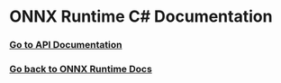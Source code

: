 # ONNX Runtime C# Documentation

### [Go to API Documentation](/docs/api/csharp/api/index.html)
### [Go back to ONNX Runtime Docs](https://onnxruntime.ai/docs/)
